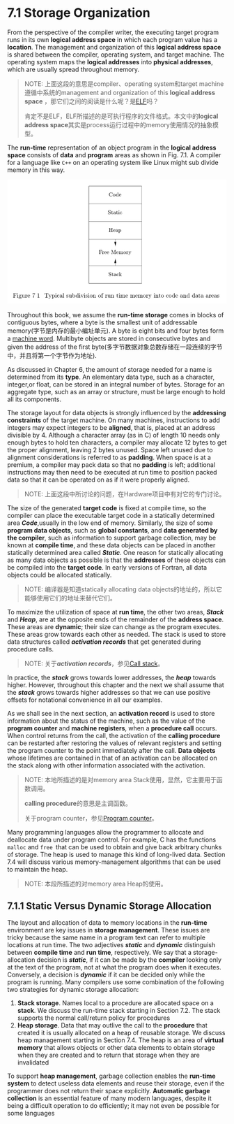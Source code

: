 # 7.1 Storage Organization

From the perspective of the compiler writer, the executing target program runs in its own **logical address space** in which each program value has a **location**. The management and organization of this **logical address space** is shared between the compiler, operating system, and target machine. The operating system maps the **logical addresses** into **physical addresses**, which are usually spread throughout memory.

> NOTE: 上面这段的意思是compiler、operating system和target machine遵循中系统的management and organization of this **logical address space** ，那它们之间的阅读是什么呢？是[ELF](https://en.wikipedia.org/wiki/Executable_and_Linkable_Format)吗？
>
> 肯定不是ELF，ELF所描述的是可执行程序的文件格式。本文中的**logical address space**其实是process运行过程中的memory使用情况的抽象模型。

The **run-time** representation of an object program in the **logical address space** consists of **data** and **program** areas as shown in Fig. 7.1. A compiler for a language like `C++` on an operating system like Linux might sub divide memory in this way.

![](./Figure-7.1-Typical-sub-division-of-run-time-memory-into-code-and-data-areas.png)

Throughout this book, we assume the **run-time storage** comes in blocks of contiguous bytes, where a byte is the smallest unit of addressable memory(字节是内存的最小编址单元). A byte is eight bits and four bytes form a [machine word](https://en.wikipedia.org/wiki/Computer_word). Multibyte objects are stored in consecutive bytes and given the address of the first byte(多字节数据对象总数存储在一段连续的字节中，并且将第一个字节作为地址).

As discussed in Chapter 6, the amount of storage needed for a name is determined from its **type**. An elementary data type, such as a character, integer,or float, can be stored in an integral number of bytes. Storage for an aggregate type, such as an array or structure, must be large enough to hold all its components.

The storage layout for data objects is strongly influenced by the **addressing constraints** of the target machine. On many machines, instructions to add integers may expect integers to be **aligned**, that is, placed at an address divisible by 4. Although a character array (as in C) of length 10 needs only enough bytes to hold ten characters, a compiler may allocate 12 bytes to get the proper alignment, leaving 2 bytes unused. Space left unused due to alignment considerations is referred to as **padding**. When space is at a premium, a compiler may pack data so that no **padding** is left; additional instructions may then need to be executed at run time to position packed data so that it can be operated on as if it were properly aligned.

> NOTE: 上面这段中所讨论的问题，在Hardware项目中有对它的专门讨论。

The size of the generated **target code** is fixed at compile time, so the compiler can place the executable target code in a statically determined area ***Code***,usually in the low end of memory. Similarly, the size of some **program data objects**, such as **global constants**, and **data generated by the compiler**, such as
information to support garbage collection, may be known at **compile time**, and these data objects can be placed in another statically determined area called ***Static***. One reason for statically allocating as many data objects as possible is that the **addresses** of these objects can be compiled into the **target code**. In early versions of Fortran, all data objects could be allocated statically.

> NOTE: 编译器是知道statically allocating data objects的地址的，所以它能够使用它们的地址来替代它们。

To maximize the utilization of space at **run time**, the other two areas, ***Stack*** and ***Heap***, are at the opposite ends of the remainder of the **address space**. These areas are **dynamic**; their size can change as the program executes. These areas grow towards each other as needed. The stack is used to store data structures called ***activation records*** that get generated during procedure calls.

> NOTE: 关于***activation records***，参见[Call stack](https://en.wikipedia.org/wiki/Call_stack)。

In practice, the ***stack*** grows towards lower addresses, the ***heap*** towards higher. However, throughout this chapter and the next we shall assume that the ***stack*** grows towards higher addresses so that we can use positive offsets for notational convenience in all our examples.

As we shall see in the next section, an **activation record** is used to store information about the status of the machine, such as the value of the **program counter** and **machine registers**, when a **procedure call** occurs. When control returns from the call, the activation of the **calling procedure** can be restarted after restoring the values of relevant registers and setting the program counter to the point immediately after the call. **Data objects** whose lifetimes are contained in that of an activation can be allocated on the stack along with other information associated with the activation.

> NOTE:  本地所描述的是对memory area Stack使用，显然，它主要用于函数调用。
>
> **calling procedure**的意思是主调函数。
>
> 关于program counter，参见[Program counter](https://en.wikipedia.org/wiki/Program_counter)。

Many programming languages allow the programmer to allocate and deallocate data under program control. For example, C has the functions `malloc` and `free `that can be used to obtain and give back arbitrary chunks of storage. The heap is used to manage this kind of long-lived data. Section 7.4 will
discuss various memory-management algorithms that can be used to maintain the heap.

> NOTE: 本段所描述的对memory area Heap的使用。

## 7.1.1 Static Versus Dynamic Storage Allocation

The layout and allocation of data to memory locations in the **run-time** environment are key issues in **storage management**. These issues are tricky because the same name in a program text can refer to multiple locations at run time. The two adjectives ***static*** and ***dynamic*** distinguish between **compile time** and **run time**, respectively. We say that a storage-allocation decision is ***static***, if it can be made by the **compiler** looking only at the text of the program, not at what the program does when it executes. Conversely, a decision is ***dynamic*** if it can be decided only while the program is running. Many compilers use some combination of the following two strategies for dynamic storage allocation:

1. **Stack storage**. Names local to a procedure are allocated space on a **stack**. We discuss the run-time stack starting in Section 7.2. The stack supports the normal call/return policy for procedures
2. **Heap storage**. Data that may outlive the call to the **procedure** that created it is usually allocated on a heap of reusable storage. We discuss heap management starting in Section 7.4. The heap is an area of **virtual memory** that allows objects or other data elements to obtain storage when they are created and to return that storage when they are invalidated

To support **heap management**, garbage collection enables the **run-time system** to detect useless data elements and reuse their storage, even if the programmer does not return their space explicitly. **Automatic garbage collection** is an essential feature of many modern languages, despite it being a difficult operation to do efficiently; it may not even be possible for some languages


